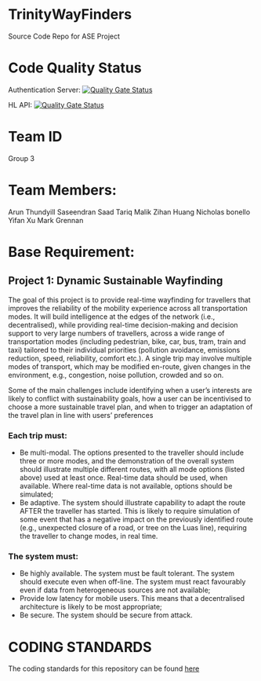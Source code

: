 # TrinityWayFinders
Source Code Repo for ASE Project

# Code Quality Status
Authentication Server: [![Quality Gate Status](http://35.242.176.105/api/project_badges/measure?project=com.wayfinder%3AAuthenticationServer&metric=alert_status)](http://35.242.176.105/dashboard?id=com.wayfinder%3AAuthenticationServer)

HL API: [![Quality Gate Status](http://35.242.176.105/api/project_badges/measure?project=HighLevelAPI&metric=alert_status)](http://35.242.176.105/dashboard?id=HighLevelAPI)

# Team ID
Group 3

# Team Members:
Arun Thundyill Saseendran
Saad Tariq Malik
Zihan Huang
Nicholas bonello
Yifan Xu
Mark Grennan

# Base Requirement:
## Project 1: Dynamic Sustainable Wayfinding

The goal of this project is to provide real-time wayfinding for travellers that improves the reliability of the mobility experience across all transportation modes. It will build intelligence at the edges of the network (i.e., decentralised), while providing real-time decision-making and decision support to very large numbers of travellers, across a wide range of transportation modes (including pedestrian, bike, car, bus, tram, train and taxi) tailored to their individual priorities (pollution avoidance, emissions reduction, speed, reliability, comfort etc.). A single trip may involve multiple modes of transport, which may be modified en-route, given changes in the environment, e.g., congestion, noise pollution, crowded and so on.

Some of the main challenges include identifying when a user’s interests are likely to conflict with sustainability goals, how a user can be incentivised to choose a more sustainable travel plan, and when to trigger an adaptation of the travel plan in line with users’ preferences

### Each trip must:

* Be multi-modal. The options presented to the traveller should include three or more modes, and the demonstration of the overall system should illustrate multiple different routes, with all mode options (listed above) used at least once. Real-time data should be used, when available. Where real-time data is not available, options should be simulated;
* Be adaptive. The system should illustrate capability to adapt the route AFTER the traveller has started. This is likely to require simulation of some event that has a negative impact on the previously identified route (e.g., unexpected closure of a road, or tree on the Luas line), requiring the traveller to change modes, in real time.

### The system must:

* Be highly available. The system must be fault tolerant. The system should execute even when off-line. The system must react favourably even if data from heterogeneous sources are not available;
* Provide low latency for mobile users. This means that a decentralised architecture is likely to be most appropriate;
* Be secure. The system should be secure from attack.


# CODING STANDARDS
The coding standards for this repository can be found [here](https://github.com/trinitywayfinders/WayFinder/blob/master/Documentation/Coding_Standards/README.md)

